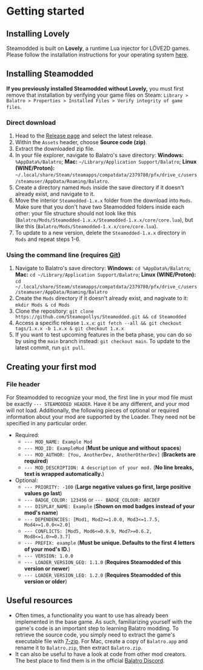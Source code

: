 # Getting started
## Installing Lovely
Steamodded is built on **Lovely**, a runtime Lua injector for LÖVE2D games. Please follow the installation instructions for your operating system [here](https://github.com/ethangreen-dev/lovely-injector).

## Installing Steamodded
**If you previously installed Steamodded without Lovely,** you must first remove that installation by verifying your game files on Steam: `Library > Balatro > Properties > Installed Files > Verify integrity of game files`.

### Direct download
1. Head to the [Release page](https://github.com/Steamopollys/Steamodded/releases) and select the latest release.
2. Within the `Assets` header, choose **Source code (zip)**.
3. Extract the downloaded zip file.
4. In your file explorer, navigate to Balatro's save directory: **Windows:** `%AppData%/Balatro`; **Mac:** `~/Library/Application Support/Balatro`; **Linux (WINE/Proton):** `~/.local/share/Steam/steamapps/compatdata/2379780/pfx/drive_c/users/steamuser/AppData/Roaming/Balatro`.
5. Create a directory named `Mods` inside the save directory if it doesn't already exist, and navigate to it.
6. Move the interior `Steamodded-1.x.x` folder from the download into `Mods`. Make sure that you don't have two Steamodded folders inside each other: your file structure should not look like this (`Balatro/Mods/Steamodded-1.x.x/Steamodded-1.x.x/core/core.lua`), but like this (`Balatro/Mods/Steamodded-1.x.x/core/core.lua`).
7. To update to a new version, delete the `Steamodded-1.x.x` directory in `Mods` and repeat steps 1-6.

### Using the command line (requires [Git](https://git-scm.com/downloads))
1. Navigate to Balatro's save directory: **Windows:** `cd %AppData%/Balatro`; **Mac:** `cd ~/Library/Application Support/Balatro`; **Linux (WINE/Proton):** `cd ~/.local/share/Steam/steamapps/compatdata/2379780/pfx/drive_c/users/steamuser/AppData/Roaming/Balatro`
2. Create the `Mods` directory if it doesn't already exist, and nagivate to it: `mkdir Mods & cd Mods`
3. Clone the repository: `git clone https://github.com/Steamopollys/Steamodded.git && cd Steamodded`
4. Access a specific release `1.x.x`: `git fetch --all && git checkout tags/1.x.x -b 1.x.x & git checkout 1.x.x`
5. If you want to test upcoming features in the beta phase, you can do so by using the `main` branch instead: `git checkout main`. To update to the latest commit, run `git pull`.

## Creating your first mod
### File header
For Steamodded to recognize your mod, the first line in your mod file must be exactly `--- STEAMODDED HEADER`. Have it be any different, and your mod will not load. Additionally, the following pieces of optional or required information about your mod are supported by the Loader. They need not be specified in any particular order.
- Required:
	- `--- MOD_NAME: Example Mod`
	- `--- MOD_ID: ExampleMod` (**Must be unique and without spaces**)
	- `--- MOD_AUTHOR: [You, AnotherDev, AnotherOtherDev]` (**Brackets are required**)
	- `--- MOD_DESCRIPTION: A description of your mod.` (**No line breaks, text is wrapped automatically.**)
- Optional:
	- `--- PRIORITY: -100` (**Large negative values go first, large positive values go last**)
	- `--- BADGE_COLOR: 123456` or `--- BADGE_COLOUR: ABCDEF`
	- `--- DISPLAY_NAME: Example` (**Shown on mod badges instead of your mod's name**)
	- `--- DEPENDENCIES: [Mod1, Mod2>=1.0.0, Mod3<=1.7.5, Mod4>=1.0.0<=2.0]`
	- `--- CONFLICTS: [Mod5, Mod6<=0.9.9, Mod7>=0.6.2, Mod8<=1.0>=0.3.7]`
	- `--- PREFIX: example` (**Must be unique. Defaults to the first 4 letters of your mod's ID.**)
	- `--- VERSION: 1.0.0`
    - `--- LOADER_VERSION_GEQ: 1.1.0` (**Requires Steamodded of this version or newer**)
	- `--- LOADER_VERSION_LEQ: 1.2.0` (**Requires Steamodded of this version or older**)

## Useful resources
- Often times, a functionality you want to use has already been implemented in the base game. As such, familiarizing yourself with the game's code is an important step to learning Balatro modding. To retrieve the source code, you simply need to extract the game's executable file with [7-zip](https://www.7-zip.org/). For Mac, create a copy of `Balatro.app` and rename it to `Balatro.zip`, then extract `Balatro.zip`.
- It can also be useful to have a look at code from other mod creators. The best place to find them is in the official [Balatro Discord](https://discord.gg/balatro).
